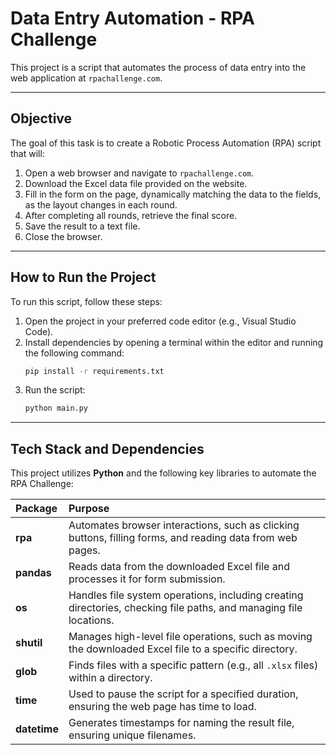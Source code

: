 # Data Entry Automation - RPA Challenge

This project is a script that automates the process of data entry into the web application at `rpachallenge.com`.

---

## Objective

The goal of this task is to create a Robotic Process Automation (RPA) script that will:
1.  Open a web browser and navigate to `rpachallenge.com`.
2.  Download the Excel data file provided on the website.
3.  Fill in the form on the page, dynamically matching the data to the fields, as the layout changes in each round.
4.  After completing all rounds, retrieve the final score.
5.  Save the result to a text file.
6.  Close the browser.

---

## How to Run the Project

To run this script, follow these steps:
1.  Open the project in your preferred code editor (e.g., Visual Studio Code).
2.  Install dependencies by opening a terminal within the editor and running the following command:
    ```bash
    pip install -r requirements.txt
    ```
3.  Run the script:
    ```bash
    python main.py
    ```

---

## Tech Stack and Dependencies

This project utilizes **Python** and the following key libraries to automate the RPA Challenge:

| Package | Purpose |
| :--- | :--- |
| **rpa** | Automates browser interactions, such as clicking buttons, filling forms, and reading data from web pages. |
| **pandas** | Reads data from the downloaded Excel file and processes it for form submission. |
| **os** | Handles file system operations, including creating directories, checking file paths, and managing file locations. |
| **shutil** | Manages high-level file operations, such as moving the downloaded Excel file to a specific directory. |
| **glob** | Finds files with a specific pattern (e.g., all `.xlsx` files) within a directory. |
| **time** | Used to pause the script for a specified duration, ensuring the web page has time to load. |
| **datetime** | Generates timestamps for naming the result file, ensuring unique filenames. |